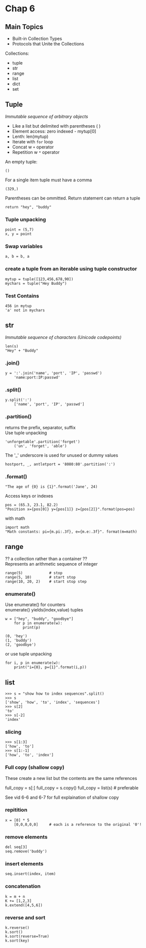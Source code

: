# Chap 6
## Main Topics
- Built-in Collection Types
- Protocols that Unite the Collections

Collections:
- tuple
- str
- range
- list
- dict
- set

## Tuple
_Immutable sequence of arbitrary objects_
 
- Like a list but delimited with parentheses ( )
- Element access: zero indexed - mytup[0]
- Lenth: len(mytup)
- Iterate with `for` loop
- Concat w `+` operator
- Repetition w `*` operator

An empty tuple:

    ()

For a single item tuple must have a comma 

    (329,)

Parentheses can be ommitted. Return statement can return a tuple

    return "hey", "buddy"

### Tuple unpacking

    point = (5,7)
    x, y = point

### Swap variables

    a, b = b, a

### create a tuple from an iterable using tuple constructor

    mytup = tuple([123,456,678,90])
    mychars = tuple("Hey Buddy")

### Test Contains

    456 in mytup
    'a' not in mychars

## str
_Immutable sequence of characters (Unicode codepoints)_

    len(s)
    "Hey" + "Buddy"

### .join()

    y = ':'.join('name', 'port', 'IP', 'passwd')
        'name:port:IP:passwd'

### .split()

    y.split(':')
        ['name', 'port', 'IP', 'passwd']

### .partition()
returns the prefix, separator, suffix  
Use tuple unpacking  

    'unforgetable'.partition('forget')
        ('un', 'forget', 'able')

The '_' underscore is used for unused or dummy values

    hostport, _, antletport = '8080:80'.partition(':')

### .format()

    "The age of {0} is {1}".format('Jane', 24)

Access keys or indexes

    pos = (65.3, 23.1, 82.2)
    "Position x={pos[0]} y={pos[1]} z={pos[2]}".format(pos=pos)

with math

    import math
    "Math constants: pi={m.pi:.3f}, e={m.e:.3f}". format(m=math)


## range
?? a collection rather than a container ??  
Represents an arithmetic sequence of integer  

    range(5)            # stop
    range(5, 10)        # start stop
    range(10, 20, 2)    # start stop step

### enumerate()
Use enumerate() for counters  
enumerate() yields(index,value) tuples

    w = ["hey", "buddy", "goodbye"]
        for p in enumerate(w):
            print(p)

    (0, 'hey')
    (1, 'buddy')
    (2, 'goodbye')

or use tuple unpacking

    for i, p in enumerate(w):
        print("i={0}, p={1}".format(i,p))

## list

    >>> s = "show how to index sequences".split()
    >>> s
    ['show', 'how', 'to', 'index', 'sequences']
    >>> s[2]
    'to'
    >>> s[-2]
    'index'

### slicing

    >>> s[1:3]
    ['how', 'to']
    >>> s[1:-1]
    ['how', 'to', 'index']

### Full copy (shallow copy)
These create a new list but the contents are the same references

   full_copy = s[:]
   full_copy = s.copy()
   full_copy = list(s)      # preferable

See vid 6-6 and 6-7 for full explaination of shallow copy

### repitition

    x = [0] * 5
        [0,0,0,0,0]     # each is a reference to the original '0'!

### remove elements

    del seq[3]
    seq.remove('buddy')

### insert elements

    seq.insert(index, item)

### concatenation

    k = m + n
    K += [1,2,3]
    k.extend([4,5,6])

### reverse and sort

    k.reverse()
    k.sort()
    k.sort(reverse=True)
    k.sort(key)